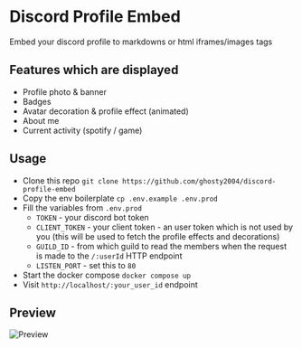 # Discord Profile Embed

Embed your discord profile to markdowns or html iframes/images tags

## Features which are displayed
- Profile photo & banner
- Badges
- Avatar decoration & profile effect (animated)
- About me
- Current activity (spotify / game)

## Usage
- Clone this repo `git clone https://github.com/ghosty2004/discord-profile-embed`
- Copy the env boilerplate `cp .env.example .env.prod`
- Fill the variables from `.env.prod`
  - `TOKEN` - your discord bot token
  - `CLIENT_TOKEN` - your client token - an user token which is not used by you (this will be used to fetch the profile effects and decorations)
  - `GUILD_ID` - from which guild to read the members when the request is made to the `/:userId` HTTP endpoint
  - `LISTEN_PORT` - set this to `80`
- Start the docker compose `docker compose up`
- Visit `http://localhost/:your_user_id` endpoint

## Preview
![Preview](https://i.imgur.com/a1Nzwud.png)
